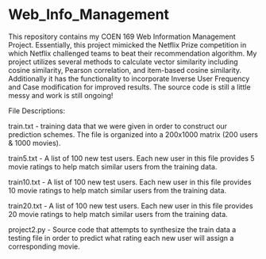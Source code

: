 # Web_Info_Management
This repository contains my COEN 169 Web Information Management Project. Essentially, this project mimicked the Netflix Prize competition in which Netflix challenged teams to beat their recommendation algorithm. My project utilizes several methods to calculate vector similarity including cosine similarity, Pearson correlation, and item-based cosine similarity. Additionally it has the functionality to incorporate Inverse User Frequency and Case modification for improved results. The source code is still a little messy and work is still ongoing!

File Descriptions:

train.txt - training data that we were given in order to construct our prediction schemes. The file is organized into a 200x1000 matrix (200 users & 1000 movies).

train5.txt - A list of 100 new test users. Each new user in this file provides 5 movie ratings to help match similar users from the training data.

train10.txt - A list of 100 new test users. Each new user in this file provides 10 movie ratings to help match similar users from the training data.

train20.txt - A list of 100 new test users. Each new user in this file provides 20 movie ratings to help match similar users from the training data.

project2.py - Source code that attempts to synthesize the train data a testing file in order to predict what rating each new user will assign a corresponding movie. 
